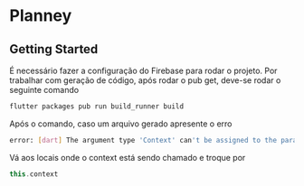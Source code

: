 # Planney
## Getting Started
É necessário fazer a configuração do Firebase para rodar o projeto.
Por trabalhar com geração de código, após rodar o pub get, deve-se rodar o seguinte comando 
```bash
flutter packages pub run build_runner build
```
Após o comando, caso um arquivo gerado apresente o erro
```bash
error: [dart] The argument type 'Context' can't be assigned to the parameter type 'BuildContext'. [argument_type_not_assignable]
```
Vá aos locais onde o context está sendo chamado e troque por 
```dart 
this.context
```
